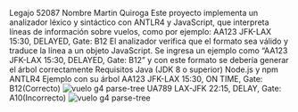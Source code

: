 Legajo 52087
Nombre Martin Quiroga
Este proyecto implementa un analizador léxico y sintáctico con ANTLR4 y JavaScript, que interpreta líneas de información sobre vuelos, como por ejemplo: AA123 JFK-LAX 15:30, DELAYED, Gate: B12
El analizador verifica que el formato sea válido y traduce la línea a un objeto JavaScript.
Se ingresa un ejemplo como “AA123 JFK-LAX 15:30, DELAYED, Gate: B12” y con este formato se debería generar el árbol correctamente
Requisitos
Java (JDK 8 o superior)
Node.js y npm
ANTLR4
Ejemplo con su árbol
AA123 JFK-LAX 15:30, ON TIME, Gate: B12(Correcto)
![vuelo g4 parse-tree](https://github.com/user-attachments/assets/a5f3d3ae-0232-4e45-8ce2-d8bc932d30f0)
UA789 LAX-JFK 22:15, DELAY, Gate: A10(Incorrecto)
![vuelo g4 parse-tree](https://github.com/user-attachments/assets/28113617-b7be-41e3-9767-ee7b9831aec0)
